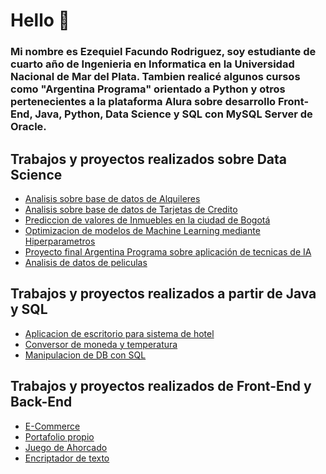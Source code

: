 # Hello 👋

### Mi nombre es Ezequiel Facundo Rodriguez, soy estudiante de cuarto año de Ingenieria en Informatica en la Universidad Nacional de Mar del Plata. Tambien realicé algunos cursos como "Argentina Programa" orientado a Python y otros pertenecientes a la plataforma Alura sobre desarrollo Front-End, Java, Python, Data Science y SQL con MySQL Server de Oracle.

## Trabajos y proyectos realizados sobre Data Science

* [Analisis sobre base de datos de Alquileres](https://github.com/rodriquiel/Analisis_DB_Alquileres)
* [Analisis sobre base de datos de Tarjetas de Credito](https://github.com/rodriquiel/Analisis_DB_Tarjetas_Credito)
* [Prediccion de valores de Inmuebles en la ciudad de Bogotá](https://github.com/rodriquiel/Inmersion_Datos)
* [Optimizacion de modelos de Machine Learning mediante Hiperparametros](https://github.com/rodriquiel/Optimizacion_ML_Hiperparametros)
* [Proyecto final Argentina Programa sobre aplicación de tecnicas de IA](https://github.com/rodriquiel/Trabajo_Final_IA)
* [Analisis de datos de peliculas](https://github.com/rodriquiel/Limpieza_datos_films)

## Trabajos y proyectos realizados a partir de Java y SQL

* [Aplicacion de escritorio para sistema de hotel](https://github.com/rodriquiel/Sisitema-Hotel-Java)
* [Conversor de moneda y temperatura](https://github.com/rodriquiel/Conversor-de-Moneda)
* [Manipulacion de DB con SQL](https://github.com/rodriquiel/manipulacion_datos_SQL)


## Trabajos y proyectos realizados de Front-End y Back-End

* [E-Commerce](https://github.com/rodriquiel/ECommerceAlura)
* [Portafolio propio](https://github.com/rodriquiel/portafolio)
* [Juego de Ahorcado](https://github.com/rodriquiel/JuegoAhorcadoAlura)
* [Encriptador de texto](https://github.com/rodriquiel/EncriptadorDeTexto)



<!--
**rodriquiel/rodriquiel** is a ✨ _special_ ✨ repository because its `README.md` (this file) appears on your GitHub profile.

Here are some ideas to get you started:

- 🔭 I’m currently working on ...
- 🌱 I’m currently learning ...
- 👯 I’m looking to collaborate on ...
- 🤔 I’m looking for help with ...
- 💬 Ask me about ...
- 📫 How to reach me: ...
- 😄 Pronouns: ...
- ⚡ Fun fact: ...
-->
